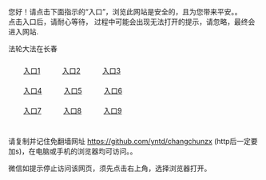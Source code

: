 您好！请点击下面指示的“入口”，浏览此网站是安全的，且为您带来平安。。 <br/>
点击入口后，请耐心等待， 过程中可能会出现无法打开的提示，请忽略，最终会进入网站. </br>

法轮大法在长春<br/>
<div style="padding:10px"><a style="margin:20px" target="_blank" href="https://d19zpsegwz0m1p.cloudfront.net/2Qpsp?sgnlsjn" id="ccLink1" rel="nofollow">入口1</a> <a target="_blank" style="margin:20px" href="https://d14dgtekhv4oe7.cloudfront.net/2Qpsp?hkhucgen" id="ccLink2" rel="nofollow">入口2</a> <a style="margin:20px" target="_blank" href="https://d24dqibexhqhmh.cloudfront.net/2Qpsp?grulvzxi" id="ccLink3" rel="nofollow">入口3</a></div>

<div style="padding:10px" ><a style="margin:20px" target="_blank" href="https://d19zpsegwz0m1p.cloudfront.net/2Qpsp?sgnlsjn" id="ccLink4" rel="nofollow">入口4</a> <a style="margin:20px" href="https://d14dgtekhv4oe7.cloudfront.net/2Qpsp?hkhucgen" target="_blank" id="ccLink5" rel="nofollow">入口5</a> <a style="margin:20px" href="https://d24dqibexhqhmh.cloudfront.net/2Qpsp?grulvzxi" target="_blank" id="ccLink6" rel="nofollow">入口6</a></div>

<div style="padding:10px"><a style="margin:20px" target="_blank" href="https://d19zpsegwz0m1p.cloudfront.net/2Qpsp?sgnlsjn" id="ccLink7" rel="nofollow">入口7</a> <a style="margin:20px" href="https://d14dgtekhv4oe7.cloudfront.net/2Qpsp?hkhucgen" target="_blank" id="ccLink8" rel="nofollow">入口8</a> <a style="margin:20px" target="_blank" href="https://d24dqibexhqhmh.cloudfront.net/2Qpsp?grulvzxi" id="ccLink9" rel="nofollow">入口9</a></div>

<br/>



请复制并记住免翻墙网址 https://github.com/yntd/changchunzx (http后一定要加s)，在电脑或手机的浏览器均可访问。。<br/>

微信如提示停止访问该网页，须先点击右上角，选择浏览器打开。
